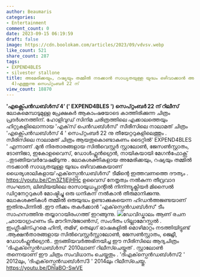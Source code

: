 ```yaml
---
author: Beaumaris
categories:
- Entertainment
comment_count: 0
date: 2023-09-15 06:19:59
draft: false
image: https://cdn.boolokam.com/articles/2023/09/vdvsv.webp
like_count: 521
share_count: 287
tags:
- EXPEND4BLES
- silvester stallone
title: അമേരിക്കയും, റഷ്യയും തമ്മിൽ നടക്കാൻ സാധ്യതയുള്ള യുദ്ധം ഒഴിവാക്കാൻ അവർ (എക്സ്പെൻഡബ്ൾസ്
  4)എത്തുന്നു സെപ്റ്റംബർ 22 ന്
view_count: 18870
---
```


**'എക്സ്പെൻഡബ്ൾസ് 4’ (' EXPEND4BLES ') സെപ്റ്റംബർ 22 ന് റിലീസ്** ലോകമെമ്പാടുമുള്ള പ്രേക്ഷകർ ആകാംഷയോടെ കാത്തിരിക്കുന്ന ചിത്രം പ്രദർശനത്തിന്. ഹോളിവുഡ് സിനിമ ചരിത്രത്തിലെ എക്കാലത്തെയും ഹിറ്റുകളിലൊന്നായ 'എക്‌സ് പെൻഡബ്ൾസ്' സീരീസിലെ നാലാമത് ചിത്രം 'എക്സ്പെൻഡബ്ൾസ് 4 ' സെപ്റ്റംബർ 22 നു തീയേറ്ററുകളിലെത്തും . സീരിസിലെ നാലാമത് ചിത്രം ആയതുകൊണ്ടാകണം ടൈറ്റിൽ' EXPEND4BLES ' എന്നാണ് .മുൻ നിരതാരങ്ങളായ സിൽവെസ്റ്റർ സ്റ്റാലോൺ, ജേസൺസ്റ്റാതം, ടോണിജാ, ഇകോഉവൈസ്, ഡോൾഫ്ലുൻഗ്രെൻ, നായികയായി മേഗൻഫോക്സ് ..തുടങ്ങിയവർവേഷമിടുന്നു . ലോകശക്തികളായ അമേരിക്കയും, റഷ്യയും തമ്മിൽ നടക്കാൻ സാധ്യതയുള്ള യുദ്ധം ഒഴിവാക്കുകയാണ് ധൈര്യശാലികളായ'എക്‌സ്പെൻഡബ്ൾസ്' ടീമിന്റെ ഇത്തവണത്തെ ദൗത്യം . https://youtu.be/Cm3Z1jEjHHc ഉവൈസ് നേതൃത്വം നൽകുന്ന തീവ്രവാദ സംഘടന, ലിബിയയിലെ രാസായുധപ്ലാന്റിൽ നിന്ന്ന്യുക്ലിയർ മിസൈൽ ഡിറ്റനേറ്ററുകൾ മോഷ്ടിച്ചു ഒരു ധനികന് നൽകാൻ തീരുമാനിക്കുന്നു. ലോകശക്തികൾ തമ്മിൽ ഒരുയുദ്ധം ഉണ്ടാക്കുകയെന്ന ഹിഡൻഅജണ്ടയാണ് ഇതിനുപിന്നിൽ .ഈ നീക്കം തകർക്കാൻ 'എക്‌സ്പെൻഡബ്ൾസ്' ടീം സാഹസത്തിനു തയ്യാറായിരംഗത്ത് ഇറങ്ങുന്നു. ![](https://cdn.boolokam.com/articles/2023/09/vdvsv.webp)ഡേവിഡ്കാലം ആണ് രചന ,ഛായാഗ്രഹണം ടിം മൗറിസ്ജോൺസ്‌, സംഗീതം ഗില്ലാമേറസ്സൽ . ഇംഗ്ലീഷിന്പുറമെ ഹിന്ദി, തമിഴ്, തെലുഗ് ഭാഷകളിൽ മൊഴിമാറ്റം നടത്തിയിട്ടുണ്ട് .ആക്ഷൻതാരങ്ങളായ സിൽവെസ്റ്റർസ്റ്റാലോൺ, ജേസൺസ്റ്റാതം, ജെറ്റ്ലീ, ഡോൾഫ്ലുൻഗ്രെൻ.. തുടങ്ങിയവർഅഭിനയിച്ച ഈ സീരിസിലെ ആദ്യചിത്രം 'ദിഎക്‌സ്പെൻഡബ്ൾസ്' 2010ലാണ് റിലീസ്ചെയ്തത് . സ്റ്റാലോൺ തന്നെയാണ് ഈ ചിത്രം സംവിധാനം ചെയ്തതും . 'ദിഎക്‌സ്പെൻഡബ്ൾസ്2 ' 2012ലും, ‘ദിഎക്‌സ്പെൻഡബ്ൾസ്3 ' 2014ലും റിലീസ്ചെയ്തു. https://youtu.be/DhlaBO-SwVE